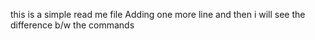 this is a simple read me file
Adding one more line and then i will see the difference b/w the commands
